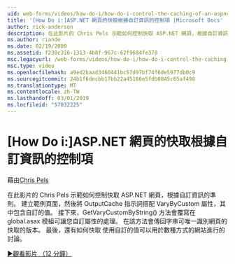 ```yaml
---
uid: web-forms/videos/how-do-i/how-do-i-control-the-caching-of-an-aspnet-page-based-upon-custom-information
title: '[How Do i:]ASP.NET 網頁的快取根據自訂資訊的控制項 |Microsoft Docs'
author: rick-anderson
description: 在此影片的 Chris Pels 示範如何控制快取 ASP.NET 網頁，根據自訂資訊的準則。 建立範例頁面並再 O...
ms.author: riande
ms.date: 02/19/2009
ms.assetid: f230c316-1313-4b8f-967c-62f9684fe378
msc.legacyurl: /web-forms/videos/how-do-i/how-do-i-control-the-caching-of-an-aspnet-page-based-upon-custom-information
msc.type: video
ms.openlocfilehash: a9ed2baad3460441bc57d97bf74f6de5977db0c9
ms.sourcegitcommit: 24b1f6decbb17bb22a45166e5fdb0845c65af498
ms.translationtype: MT
ms.contentlocale: zh-TW
ms.lasthandoff: 03/01/2019
ms.locfileid: "57032225"
---
```

<a name="how-do-i-control-the-caching-of-an-aspnet-page-based-upon-custom-information"></a>[How Do i:]ASP.NET 網頁的快取根據自訂資訊的控制項
====================
藉由[Chris Pels](https://twitter.com/chrispels)

在此影片的 Chris Pels 示範如何控制快取 ASP.NET 網頁，根據自訂資訊的準則。 建立範例頁面，然後將 OutputCache 指示詞搭配 VaryByCustom 屬性，其中包含自訂的值。 接下來，GetVaryCustomByString() 方法會覆寫在 global.asax 模組可讓您自訂屬性的處理。 在該方法會傳回字串可唯一識別網頁的快取的版本。 最後，還有如何快取 使用自訂的值可以用於數種方式的網站進行的討論。

[&#9654;觀看影片 （12 分鐘）](https://channel9.msdn.com/Blogs/ASP-NET-Site-Videos/how-do-i-control-the-caching-of-an-aspnet-page-based-upon-custom-information)
